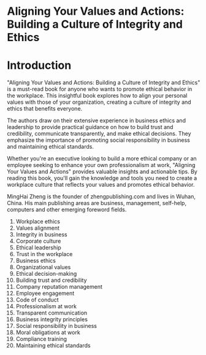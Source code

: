# Aligning Your Values and Actions: Building a Culture of Integrity and Ethics

# Introduction

"Aligning Your Values and Actions: Building a Culture of Integrity and Ethics" is a must-read book for anyone who wants to promote ethical behavior in the workplace. This insightful book explores how to align your personal values with those of your organization, creating a culture of integrity and ethics that benefits everyone.

The authors draw on their extensive experience in business ethics and leadership to provide practical guidance on how to build trust and credibility, communicate transparently, and make ethical decisions. They emphasize the importance of promoting social responsibility in business and maintaining ethical standards.

Whether you're an executive looking to build a more ethical company or an employee seeking to enhance your own professionalism at work, "Aligning Your Values and Actions" provides valuable insights and actionable tips. By reading this book, you'll gain the knowledge and tools you need to create a workplace culture that reflects your values and promotes ethical behavior.

MingHai Zheng is the founder of zhengpublishing.com and lives in Wuhan, China. His main publishing areas are business, management, self-help, computers and other emerging foreword fields.



1. Workplace ethics
2. Values alignment
3. Integrity in business
4. Corporate culture
5. Ethical leadership
6. Trust in the workplace
7. Business ethics
8. Organizational values
9. Ethical decision-making
10. Building trust and credibility
11. Company reputation management
12. Employee engagement
13. Code of conduct
14. Professionalism at work
15. Transparent communication
16. Business integrity principles
17. Social responsibility in business
18. Moral obligations at work
19. Compliance training
20. Maintaining ethical standards

